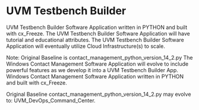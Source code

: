 # UVM Testbench Builder

UVM Testbench Builder Software Application written in PYTHON and built with cx_Freeze. The UVM Testbench Builder Software Application will have tutorial and educational attributes. The UVM Testbench Builder Software Application will eventually utilize Cloud Infrastructure(s) to scale.

Note: Original Baseline is contact_management_python_version_14_2.py The Windows Contact Management Software Application will evolve to include powerful features as we develop it into a UVM Testbench Builder App. Windows Contact Management Software Application written in PYTHON and built with cx_Freeze.

Original Baseline contact_management_python_version_14_2.py may evolve to:
UVM_DevOps_Command_Center.



